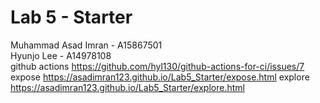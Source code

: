 # Lab 5 - Starter
Muhammad Asad Imran - A15867501 
<br>
Hyunjo Lee - A14978108 
<br>
github actions
https://github.com/hyl130/github-actions-for-ci/issues/7
<br>
expose
https://asadimran123.github.io/Lab5_Starter/expose.html
explore
https://asadimran123.github.io/Lab5_Starter/explore.html
